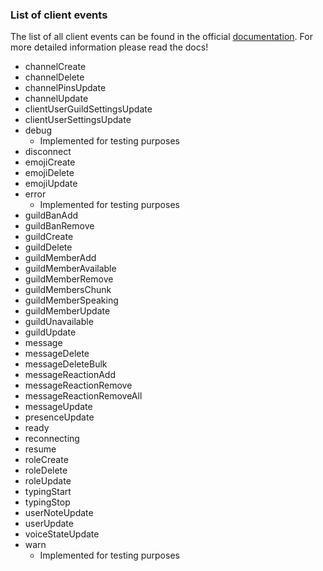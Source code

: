 

### List of client events
The list of all client events can be found in the official [documentation](https://discord.js.org/#/docs/main/stable/class/Client). For more detailed information please read the docs!

* channelCreate
* channelDelete
* channelPinsUpdate
* channelUpdate
* clientUserGuildSettingsUpdate
* clientUserSettingsUpdate
* debug
    * Implemented for testing purposes
* disconnect
* emojiCreate
* emojiDelete
* emojiUpdate
* error
    * Implemented for testing purposes
* guildBanAdd
* guildBanRemove
* guildCreate
* guildDelete
* guildMemberAdd
* guildMemberAvailable
* guildMemberRemove
* guildMembersChunk
* guildMemberSpeaking
* guildMemberUpdate
* guildUnavailable
* guildUpdate
* message
* messageDelete
* messageDeleteBulk
* messageReactionAdd
* messageReactionRemove
* messageReactionRemoveAll
* messageUpdate
* presenceUpdate
* ready
* reconnecting
* resume
* roleCreate
* roleDelete
* roleUpdate
* typingStart
* typingStop
* userNoteUpdate
* userUpdate
* voiceStateUpdate
* warn
    * Implemented for testing purposes